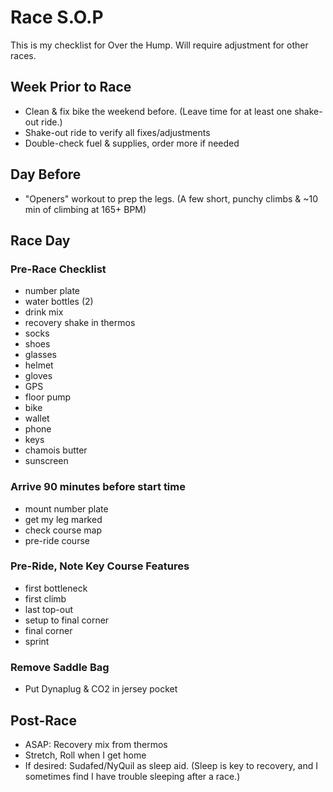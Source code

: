 # Race S.O.P

This is my checklist for Over the Hump. Will require adjustment for other races.

## Week Prior to Race
* Clean & fix bike the weekend before. (Leave time for at least one shake-out ride.)
* Shake-out ride to verify all fixes/adjustments
* Double-check fuel & supplies, order more if needed

## Day Before
* "Openers" workout to prep the legs. (A few short, punchy climbs & ~10 min of climbing at 165+ BPM)


## Race Day

### Pre-Race Checklist
* number plate
* water bottles (2)
* drink mix
* recovery shake in thermos
* socks
* shoes
* glasses
* helmet
* gloves
* GPS
* floor pump
* bike
* wallet
* phone
* keys
* chamois butter
* sunscreen

### Arrive 90 minutes before start time
* mount number plate
* get my leg marked
* check course map
* pre-ride course

### Pre-Ride, Note Key Course Features
* first bottleneck
* first climb
* last top-out
* setup to final corner
* final corner
* sprint

### Remove Saddle Bag
* Put Dynaplug & CO2 in jersey pocket


## Post-Race
* ASAP: Recovery mix from thermos
* Stretch, Roll when I get home 
* If desired: Sudafed/NyQuil as sleep aid. (Sleep is key to recovery, and I sometimes find I have trouble sleeping after a race.)
